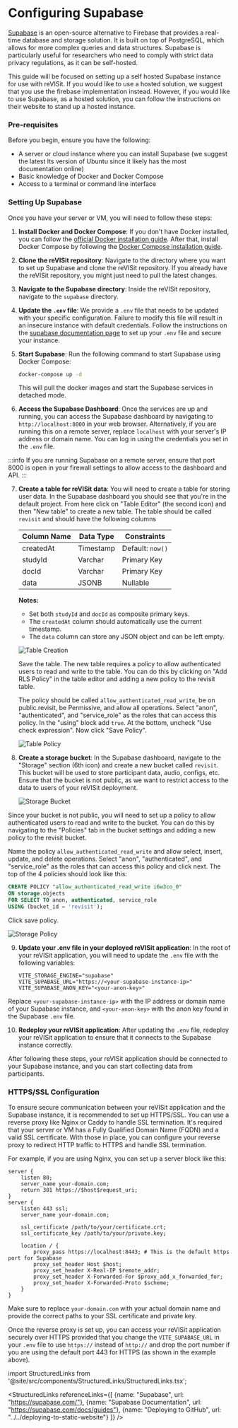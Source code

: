 # Configuring Supabase


<a href="https://supabase.com/" target="_blank" >Supabase</a> is an open-source alternative to Firebase that provides a real-time database and storage solution. It is built on top of PostgreSQL, which allows for more complex queries and data structures. Supabase is particularly useful for researchers who need to comply with strict data privacy regulations, as it can be self-hosted.

This guide will be focused on setting up a self hosted Supabase instance for use with reVISit. If you would like to use a hosted solution, we suggest that you use the firebase implementation instead. However, if you would like to use Supabase, as a hosted solution, you can follow the instructions on their website to stand up a hosted instance.
### Pre-requisites

Before you begin, ensure you have the following:
- A server or cloud instance where you can install Supabase (we suggest the latest lts version of Ubuntu since it likely has the most documentation online)
- Basic knowledge of Docker and Docker Compose
- Access to a terminal or command line interface

### Setting Up Supabase

Once you have your server or VM, you will need to follow these steps:

1. **Install Docker and Docker Compose**: If you don't have Docker installed, you can follow the [official Docker installation guide](https://docs.docker.com/get-docker/). After that, install Docker Compose by following the [Docker Compose installation guide](https://docs.docker.com/compose/install/).

2. **Clone the reVISit repository**: Navigate to the directory where you want to set up Supabase and clone the reVISit repository. If you already have the reVISit repository, you might just need to pull the latest changes.

3. **Navigate to the Supabase directory**: Inside the reVISit repository, navigate to the `supabase` directory.

4. **Update the `.env` file**: We provide a `.env` file that needs to be updated with your specific configuration. Failure to modify this file will result in an insecure instance with default credentials. Follow the instructions on the [supabase documentation page](https://supabase.com/docs/guides/self-hosting/docker#securing-your-services) to set up your `.env` file and secure your instance. 

5. **Start Supabase**: Run the following command to start Supabase using Docker Compose:

   ```bash
   docker-compose up -d
   ```

   This will pull the docker images and start the Supabase services in detached mode.
  
6. **Access the Supabase Dashboard**: Once the services are up and running, you can access the Supabase dashboard by navigating to `http://localhost:8000` in your web browser. Alternatively, if you are running this on a remote server, replace `localhost` with your server's IP address or domain name. You can log in using the credentials you set in the `.env` file.

:::info
If you are running Supabase on a remote server, ensure that port 8000 is open in your firewall settings to allow access to the dashboard and API.
:::

7. **Create a table for reVISit data**: You will need to create a table for storing user data. In the Supabase dashboard you should see that you're in the default project. From here click on "Table Editor" (the second icon) and then "New table" to create a new table.  The table should be called `revisit` and should have the following columns

    | Column Name | Data Type | Constraints                |
    |-------------|-----------|----------------------------|
    | createdAt   | Timestamp | Default: `now()`           |
    | studyId     | Varchar   | Primary Key                |
    | docId       | Varchar   | Primary Key                |
    | data        | JSONB     | Nullable                   |

    **Notes:**
    - Set both `studyId` and `docId` as composite primary keys.
    - The `createdAt` column should automatically use the current timestamp.
    - The `data` column can store any JSON object and can be left empty.

    ![Table Creation](./img/table-creation.png)

    Save the table. The new table requires a policy to allow authenticated users to read and write to the table. You can do this by clicking on "Add RLS Policy" in the table editor and adding a new policy to the revisit table.

    The policy should be called `allow_authenticated_read_write`, be on public.revisit, be Permissive, and allow all operations. Select "anon", "authenticated", and "service_role" as the roles that can access this policy. In the "using" block add `true`. At the bottom, uncheck "Use check expression". Now click "Save Policy".

    ![Table Policy](./img/table-policy.png)

8. **Create a storage bucket**: In the Supabase dashboard, navigate to the "Storage" section (6th icon) and create a new bucket called `revisit`. This bucket will be used to store participant data, audio, configs, etc. Ensure that the bucket is not public, as we want to restrict access to the data to users of your reVISit deployment.

    ![Storage Bucket](./img/storage-bucket.png)

  Since your bucket is not public, you will need to set up a policy to allow authenticated users to read and write to the bucket. You can do this by navigating to the "Policies" tab in the bucket settings and adding a new policy to the revisit bucket.

  Name the policy `allow_authenticated_read_write` and allow select, insert, update, and delete operations. Select "anon", "authenticated", and "service_role" as the roles that can access this policy and click next. The top of the 4 policies should look like this:

   ```sql
   CREATE POLICY "allow_authenticated_read_write i6w3co_0"
   ON storage.objects
   FOR SELECT TO anon, authenticated, service_role
   USING (bucket_id = 'revisit');
   ```

   Click save policy.

   ![Storage Policy](./img/storage-policy.png)

9. **Update your .env file in your deployed reVISit application**: In the root of your reVISit application, you will need to update the `.env` file with the following variables:

   ```env
   VITE_STORAGE_ENGINE="supabase"
   VITE_SUPABASE_URL="https://<your-supabase-instance-ip>"
   VITE_SUPABASE_ANON_KEY="<your-anon-key>"
   ```
  Replace `<your-supabase-instance-ip>` with the IP address or domain name of your Supabase instance, and `<your-anon-key>` with the anon key found in the Supabase `.env` file.

10. **Redeploy your reVISit application**: After updating the `.env` file, redeploy your reVISit application to ensure that it connects to the Supabase instance correctly.

After following these steps, your reVISit application should be connected to your Supabase instance, and you can start collecting data from participants.

### HTTPS/SSL Configuration

To ensure secure communication between your reVISit application and the Supabase instance, it is recommended to set up HTTPS/SSL. You can use a reverse proxy like Nginx or Caddy to handle SSL termination. It's required that your server or VM has a Fully Qualified Domain Name (FQDN) and a valid SSL certificate. With those in place, you can configure your reverse proxy to redirect HTTP traffic to HTTPS and handle SSL termination.

For example, if you are using Nginx, you can set up a server block like this:

```nginx
server {
    listen 80;
    server_name your-domain.com;
    return 301 https://$host$request_uri;
}
server {
    listen 443 ssl;
    server_name your-domain.com;

    ssl_certificate /path/to/your/certificate.crt;
    ssl_certificate_key /path/to/your/private.key;

    location / {
        proxy_pass https://localhost:8443; # This is the default https port for Supabase
        proxy_set_header Host $host;
        proxy_set_header X-Real-IP $remote_addr;
        proxy_set_header X-Forwarded-For $proxy_add_x_forwarded_for;
        proxy_set_header X-Forwarded-Proto $scheme;
    }
}
``` 
Make sure to replace `your-domain.com` with your actual domain name and provide the correct paths to your SSL certificate and private key.

Once the reverse proxy is set up, you can access your reVISit application securely over HTTPS provided that you change the `VITE_SUPABASE_URL` in your `.env` file to use `https://` instead of `http://` and drop the port number if you are using the default port 443 for HTTPS (as shown in the example above).

<!--   Importing Links -->
import StructuredLinks from '@site/src/components/StructuredLinks/StructuredLinks.tsx';

<StructuredLinks
    referenceLinks={[
        {name: "Supabase", url: "https://supabase.com/"},
        {name: "Supabase Documentation", url: "https://supabase.com/docs/guides"},
        {name: "Deploying to GitHub", url: "../../deploying-to-static-website"}
    ]}
/>